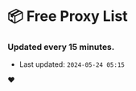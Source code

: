 # :package: Free Proxy List
### Updated every 15 minutes.

- Last updated: `2024-05-24 05:15`

:heart:
